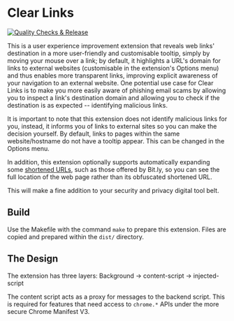 # Clear Links

[![Quality Checks & Release](https://github.com/ChristopherBull/Clear-Links/actions/workflows/ci.yml/badge.svg)](https://github.com/ChristopherBull/Clear-Links/actions/workflows/ci.yml)

This is a user experience improvement extension that reveals web links' destination in a more user-friendly and customisable tooltip, simply by moving your mouse over a link; by default, it highlights a URL's domain for links to external websites (customisable in the extension's Options menu) and thus enables more transparent links, improving explicit awareness of your navigation to an external website. One potential use case for Clear Links is to make you more easily aware of phishing email scams by allowing you to inspect a link's destination domain and allowing you to check if the destination is as expected -- identifying malicious links.

It is important to note that this extension does not identify malicious links for you, instead, it informs you of links to external sites so you can make the decision yourself. By default, links to pages within the same website/hostname do not have a tooltip appear. This can be changed in the Options menu.

In addition, this extension optionally supports automatically expanding some [shortened URLs](https://en.wikipedia.org/wiki/URL_shortening), such as those offered by Bit.ly, so you can see the full location of the web page rather than its obfuscated shortened URL.

This will make a fine addition to your security and privacy digital tool belt.

## Build

Use the Makefile with the command `make` to prepare this extension. Files are copied and prepared within the `dist/` directory.

## The Design

The extension has three layers:
Background -> content-script -> injected-script

The content script acts as a proxy for messages to the backend script. This is required for features that need access to `chrome.*` APIs under the more secure Chrome Manifest V3.

